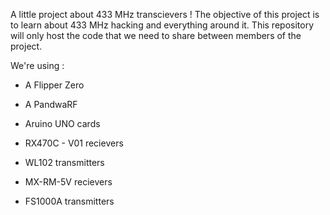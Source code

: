 A little project about 433 MHz transcievers !
The objective of this project is to learn about 433 MHz hacking and everything around it.
This repository will only host the code that we need to share between members of the project.

We're using :

- A Flipper Zero
- A PandwaRF

- Aruino UNO cards
- RX470C - V01 recievers
- WL102 transmitters
- MX-RM-5V recievers
- FS1000A transmitters
